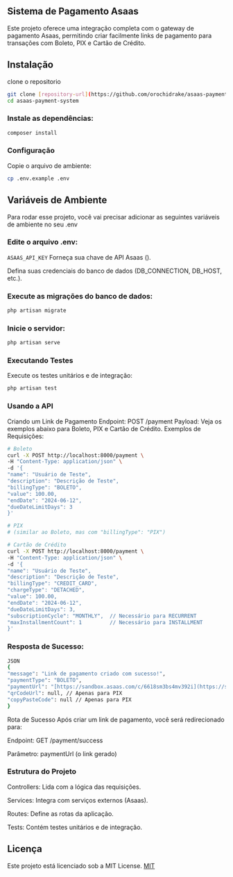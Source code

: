 ## Sistema de Pagamento Asaas

Este projeto oferece uma integração completa com o gateway de pagamento Asaas, permitindo criar facilmente links de pagamento para transações com Boleto, PIX e Cartão de Crédito.

## Instalação

clone o repositorio

```bash
git clone [repository-url](https://github.com/orochidrake/asaas-payment-system)
cd asaas-payment-system
```

### Instale as dependências:

```bash
composer install
```

### Configuração

Copie o arquivo de ambiente:

```bash
cp .env.example .env
```

## Variáveis de Ambiente

Para rodar esse projeto, você vai precisar adicionar as seguintes variáveis de ambiente no seu .env

### Edite o arquivo .env:

`ASAAS_API_KEY`
Forneça sua chave de API Asaas ().

Defina suas credenciais do banco de dados (DB_CONNECTION, DB_HOST, etc.).

### Execute as migrações do banco de dados:

```bash
php artisan migrate
```

### Inicie o servidor:

```bash
php artisan serve
```

### Executando Testes

Execute os testes unitários e de integração:

```bash
php artisan test
```

### Usando a API

Criando um Link de Pagamento
Endpoint: POST /payment
Payload: Veja os exemplos abaixo para Boleto, PIX e Cartão de Crédito.
Exemplos de Requisições:

```bash
# Boleto
curl -X POST http://localhost:8000/payment \
-H "Content-Type: application/json" \
-d '{
"name": "Usuário de Teste",
"description": "Descrição de Teste",
"billingType": "BOLETO",
"value": 100.00,
"endDate": "2024-06-12",
"dueDateLimitDays": 3
}'

# PIX
# (similar ao Boleto, mas com "billingType": "PIX")

# Cartão de Crédito
curl -X POST http://localhost:8000/payment \
-H "Content-Type: application/json" \
-d '{
"name": "Usuário de Teste",
"description": "Descrição de Teste",
"billingType": "CREDIT_CARD",
"chargeType": "DETACHED",
"value": 100.00,
"endDate": "2024-06-12",
"dueDateLimitDays": 3,
"subscriptionCycle": "MONTHLY",  // Necessário para RECURRENT
"maxInstallmentCount": 1         // Necessário para INSTALLMENT
}'

```

### Resposta de Sucesso:

```bash
JSON
{
"message": "Link de pagamento criado com sucesso!",
"paymentType": "BOLETO",
"paymentUrl": "[https://sandbox.asaas.com/c/6618sm3bs4mv392i](https://sandbox.asaas.com/c/6618sm3bs4mv392i)",
"qrCodeUrl": null, // Apenas para PIX
"copyPasteCode": null // Apenas para PIX
}
```

Rota de Sucesso
Após criar um link de pagamento, você será redirecionado para:

Endpoint: GET /payment/success

Parâmetro: paymentUrl (o link gerado)

### Estrutura do Projeto

Controllers: Lida com a lógica das requisições.

Services: Integra com serviços externos (Asaas).

Routes: Define as rotas da aplicação.

Tests: Contém testes unitários e de integração.

## Licença

Este projeto está licenciado sob a MIT License.
[MIT](https://choosealicense.com/licenses/mit/)
